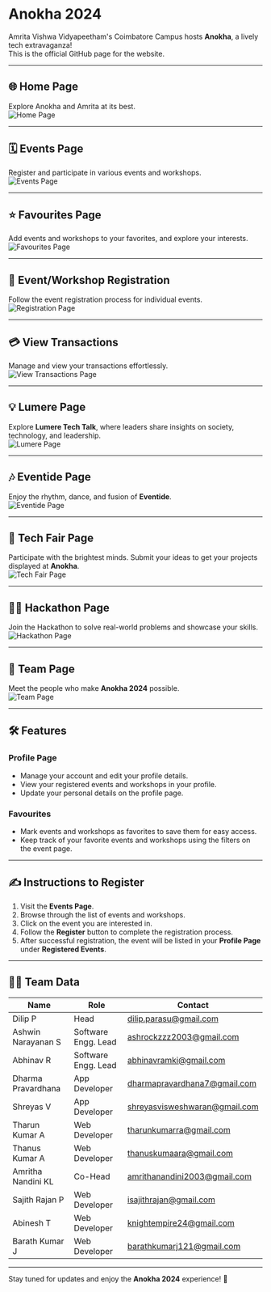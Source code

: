 # Anokha 2024

Amrita Vishwa Vidyapeetham's Coimbatore Campus hosts **Anokha**, a lively tech extravaganza!  
This is the official GitHub page for the website.

---

## 🌐 Home Page

Explore Anokha and Amrita at its best.  
![Home Page](https://github.com/user-attachments/assets/b1a7d0d0-0fa2-44cc-8234-bd0b15b27975)

---

## 🗓️ Events Page

Register and participate in various events and workshops.  
![Events Page](https://github.com/user-attachments/assets/fea082d8-32e8-46e1-9fa3-e2a04c00c845)

---

## ⭐ Favourites Page

Add events and workshops to your favorites, and explore your interests.  
![Favourites Page](https://github.com/user-attachments/assets/7870eafe-0ad4-460e-aff1-93407f4dd570)

---

## 📝 Event/Workshop Registration

Follow the event registration process for individual events.  
![Registration Page](https://github.com/user-attachments/assets/bae59551-9701-4790-b5d0-8a890954fcfb)

---

## 💳 View Transactions

Manage and view your transactions effortlessly.  
![View Transactions Page](https://github.com/user-attachments/assets/3af0b5ff-166b-4601-9646-4216ce26ec03)

---

## 💡 Lumere Page

Explore **Lumere Tech Talk**, where leaders share insights on society, technology, and leadership.  
![Lumere Page](https://github.com/user-attachments/assets/46c864ee-7b3c-46c5-8e79-06e272acdd95)

---

## 🎶 Eventide Page

Enjoy the rhythm, dance, and fusion of **Eventide**.  
![Eventide Page](https://github.com/user-attachments/assets/1d9c840b-cb66-45e2-9086-3b8c72932445)

---

## 🚀 Tech Fair Page

Participate with the brightest minds. Submit your ideas to get your projects displayed at **Anokha**.  
![Tech Fair Page](https://github.com/user-attachments/assets/3b3f6671-339b-4c35-875e-4b1d6523b12a)

---

## 👨‍💻 Hackathon Page

Join the Hackathon to solve real-world problems and showcase your skills.  
![Hackathon Page](https://github.com/user-attachments/assets/6d40bab4-e024-4a6d-a164-d1d05b107e80)

---

## 👥 Team Page

Meet the people who make **Anokha 2024** possible.  
![Team Page](https://github.com/user-attachments/assets/b3d3d311-f36f-4cb3-9c50-8bc958134f9f)

---

## 🛠️ Features

### Profile Page

- Manage your account and edit your profile details.
- View your registered events and workshops in your profile.
- Update your personal details on the profile page.

### Favourites

- Mark events and workshops as favorites to save them for easy access.
- Keep track of your favorite events and workshops using the filters on the event page.

---

## ✍️ Instructions to Register

1. Visit the **Events Page**.
2. Browse through the list of events and workshops.
3. Click on the event you are interested in.
4. Follow the **Register** button to complete the registration process.
5. After successful registration, the event will be listed in your **Profile Page** under **Registered Events**.

---

## 🧑‍💻 Team Data

| Name                     | Role                     | Contact                         |
|--------------------------|--------------------------|---------------------------------|
| Dilip P                 | Head                     | dilip.parasu@gmail.com          |
| Ashwin Narayanan S      | Software Engg. Lead      | ashrockzzz2003@gmail.com        |
| Abhinav R               | Software Engg. Lead      | abhinavramki@gmail.com          |
| Dharma Pravardhana      | App Developer            | dharmapravardhana7@gmail.com    |
| Shreyas V               | App Developer            | shreyasvisweshwaran@gmail.com   |
| Tharun Kumar A          | Web Developer            | tharunkumarra@gmail.com         |
| Thanus Kumar A          | Web Developer            | thanuskumaara@gmail.com         |
| Amritha Nandini KL      | Co-Head                  | amrithanandini2003@gmail.com    |
| Sajith Rajan P          | Web Developer            | isajithrajan@gmail.com          |
| Abinesh T               | Web Developer            | knightempire24@gmail.com        |
| Barath Kumar J          | Web Developer            | barathkumarj121@gmail.com       |

---

Stay tuned for updates and enjoy the **Anokha 2024** experience! 🚀
